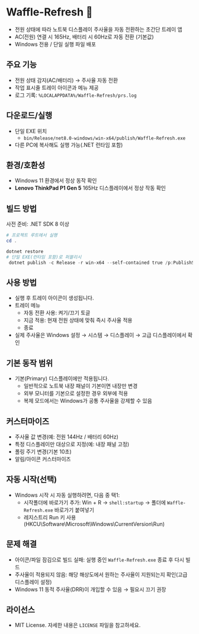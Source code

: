 # Waffle-Refresh 🧇

- 전원 상태에 따라 노트북 디스플레이 주사율을 자동 전환하는 초간단 트레이 앱
- AC(전원) 연결 시 165Hz, 배터리 시 60Hz로 자동 전환 (기본값)
- Windows 전용 / 단일 실행 파일 배포

## 주요 기능

- 전원 상태 감지(AC/배터리) → 주사율 자동 전환
- 작업 표시줄 트레이 아이콘과 메뉴 제공
- 로그 기록: `%LOCALAPPDATA%/Waffle-Refresh/prs.log`

## 다운로드/실행

- 단일 EXE 위치
  - `bin/Release/net8.0-windows/win-x64/publish/Waffle-Refresh.exe`
- 다른 PC에 복사해도 실행 가능(.NET 런타임 포함)

## 환경/호환성

- Windows 11 환경에서 정상 동작 확인
- **Lenovo ThinkPad P1 Gen 5** 165Hz 디스플레이에서 정상 작동 확인

## 빌드 방법

사전 준비: .NET SDK 8 이상

```powershell
# 프로젝트 루트에서 실행
cd .

dotnet restore
# 단일 EXE(런타임 포함)로 퍼블리시
 dotnet publish -c Release -r win-x64 --self-contained true /p:PublishSingleFile=true
```

## 사용 방법

- 실행 후 트레이 아이콘이 생성됩니다.
- 트레이 메뉴
  - 자동 전환 사용: 켜기/끄기 토글
  - 지금 적용: 현재 전원 상태에 맞춰 즉시 주사율 적용
  - 종료
- 실제 주사율은 Windows 설정 → 시스템 → 디스플레이 → 고급 디스플레이에서 확인

## 기본 동작 범위

- 기본(Primary) 디스플레이에만 적용됩니다.
  - 일반적으로 노트북 내장 패널이 기본이면 내장만 변경
  - 외부 모니터를 기본으로 설정한 경우 외부에 적용
  - 복제 모드에서는 Windows가 공통 주사율을 강제할 수 있음

## 커스터마이즈

- 주사율 값 변경(예: 전원 144Hz / 배터리 60Hz)
- 특정 디스플레이만 대상으로 지정(예: 내장 패널 고정)
- 폴링 주기 변경(기본 10초)
- 알림/아이콘 커스터마이즈

## 자동 시작(선택)

- Windows 시작 시 자동 실행하려면, 다음 중 택1:
  - 시작폴더에 바로가기 추가: Win + R → `shell:startup` → 폴더에 `Waffle-Refresh.exe` 바로가기 붙여넣기
  - 레지스트리 Run 키 사용(HKCU\Software\Microsoft\Windows\CurrentVersion\Run)

## 문제 해결

- 아이콘/파일 잠김으로 빌드 실패: 실행 중인 `Waffle-Refresh.exe` 종료 후 다시 빌드
- 주사율이 적용되지 않음: 해당 해상도에서 원하는 주사율이 지원되는지 확인(고급 디스플레이 설정)
- Windows 11 동적 주사율(DRR)이 개입할 수 있음 → 필요시 끄기 권장

## 라이선스

- MIT License. 자세한 내용은 `LICENSE` 파일을 참고하세요.
